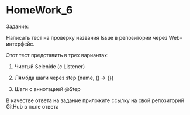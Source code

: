 # HomeWork_6

Задание:

Написать тест на проверку названия Issue в репозитории через Web-интерфейс.

Этот тест представить в трех вариантах:

1. Чистый Selenide (с Listener)

2. Лямбда шаги через step (name, () -> {})

3. Шаги с аннотацией @Step

В качестве ответа на задание приложите ссылку на свой репозиторий GitHub в поле ответа
